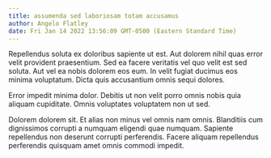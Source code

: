 ```yaml
---
title: assumenda sed laboriosam totam accusamus
author: Angelo Flatley
date: Fri Jan 14 2022 13:56:09 GMT-0500 (Eastern Standard Time)
---
```

Repellendus soluta ex doloribus sapiente ut est. Aut dolorem nihil quas error velit provident praesentium. Sed ea facere veritatis vel quo velit est sed soluta. Aut vel ea nobis dolorem eos eum. In velit fugiat ducimus eos minima voluptatum. Dicta quis accusantium omnis sequi dolores.

 Error impedit minima dolor. Debitis ut non velit porro omnis nobis quia aliquam cupiditate. Omnis voluptates voluptatem non ut sed.

 Dolorem dolorem sit. Et alias non minus vel omnis nam omnis. Blanditiis cum dignissimos corrupti a numquam eligendi quae numquam. Sapiente repellendus non deserunt corrupti perferendis. Facere aliquam repellendus perferendis quisquam amet omnis commodi impedit.